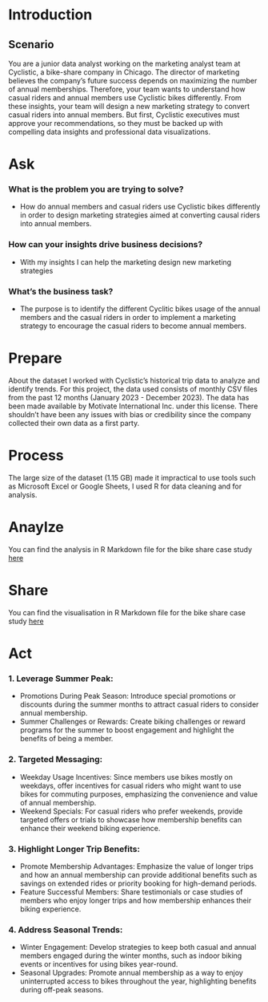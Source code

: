 # Introduction
## Scenario
You are a junior data analyst working on the marketing analyst team at Cyclistic, a bike-share
company in Chicago. The director of marketing believes the company’s future success
depends on maximizing the number of annual memberships. Therefore, your team wants to
understand how casual riders and annual members use Cyclistic bikes differently. From these
insights, your team will design a new marketing strategy to convert casual riders into annual
members. But first, Cyclistic executives must approve your recommendations, so they must be
backed up with compelling data insights and professional data visualizations.

# Ask
### What is the problem you are trying to solve?
*	How do annual members and casual riders use Cyclistic bikes differently in order to design marketing strategies aimed at converting causal riders into annual members.
### How can your insights drive business decisions?
*	With my insights I can help the marketing design new marketing strategies
### What’s the business task?
*	The purpose is to identify the different Cyclitic bikes usage of the annual members and the casual riders in order to implement a marketing strategy to encourage the casual riders to become annual members.

# Prepare
About the dataset
I worked with Cyclistic’s historical trip data to analyze and identify trends. For this project, the data used consists of monthly CSV files from the past 12 months (January 2023 - December 2023). The data has been made available by Motivate International Inc. under this license. There shouldn’t have been any issues with bias or credibility since the company collected their own data as a first party.
# Process
The large size of the dataset (1.15 GB) made it impractical to use tools such as Microsoft Excel or Google Sheets, I used R for data cleaning and for analysis.
# Anaylze
You can find the analysis in R Markdown file for the bike share case study [here](../bike_share_caseStudy_R.Rmd)
# Share
You can find the visualisation in R Markdown file for the bike share case study [here](../bike_share_caseStudy_R.Rmd)
# Act
### 1.	Leverage Summer Peak:
*	Promotions During Peak Season: Introduce special promotions or discounts during the summer months to attract casual riders to consider annual membership.
*	Summer Challenges or Rewards: Create biking challenges or reward programs for the summer to boost engagement and highlight the benefits of being a member.
### 2.	Targeted Messaging:
*	Weekday Usage Incentives: Since members use bikes mostly on weekdays, offer incentives for casual riders who might want to use bikes for commuting purposes, emphasizing the convenience and value of annual membership.
*	Weekend Specials: For casual riders who prefer weekends, provide targeted offers or trials to showcase how membership benefits can enhance their weekend biking experience.
### 3.	Highlight Longer Trip Benefits:
*	Promote Membership Advantages: Emphasize the value of longer trips and how an annual membership can provide additional benefits such as savings on extended rides or priority booking for high-demand periods.
*	Feature Successful Members: Share testimonials or case studies of members who enjoy longer trips and how membership enhances their biking experience.
### 4.	Address Seasonal Trends:
*	Winter Engagement: Develop strategies to keep both casual and annual members engaged during the winter months, such as indoor biking events or incentives for using bikes year-round.
*	Seasonal Upgrades: Promote annual membership as a way to enjoy uninterrupted access to bikes throughout the year, highlighting benefits during off-peak seasons.

